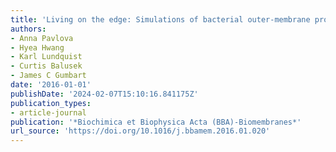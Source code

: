 ```yaml
---
title: 'Living on the edge: Simulations of bacterial outer-membrane proteins'
authors:
- Anna Pavlova
- Hyea Hwang
- Karl Lundquist
- Curtis Balusek
- James C Gumbart
date: '2016-01-01'
publishDate: '2024-02-07T15:10:16.841175Z'
publication_types:
- article-journal
publication: '*Biochimica et Biophysica Acta (BBA)-Biomembranes*'
url_source: 'https://doi.org/10.1016/j.bbamem.2016.01.020'
---
```

